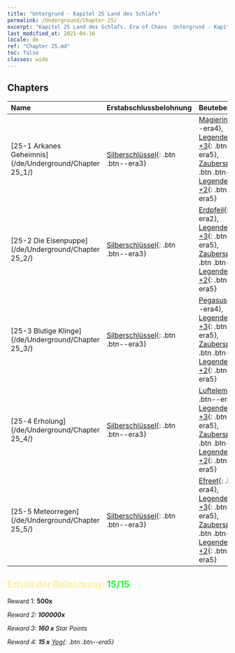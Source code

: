 ```yaml
---
title: "Untergrund - Kapitel 25 Land des Schlafs"
permalink: /Underground/Chapter 25/
excerpt: "Kapitel 25 Land des Schlafs. Era of Chaos  Untergrund - Kapitel 25. Land des Schlafs"
last_modified_at: 2021-04-16
locale: de
ref: "Chapter 25.md"
toc: false
classes: wide
---
```


## Chapters

  | Name |  Erstabschlussbelohnung | Beutebelohnung |
  |:------------|:------------|:------------| 
  | [25-1 Arkanes Geheimnis](/de/Underground/Chapter 25_1/) | [Silberschlüssel](/de/Items/con_693/){: .btn .btn--era3} | [Magierin](/de/Items/unt_238/){: .btn .btn--era4}, [Legendenzertifikat +3](/de/Items/mat_88/){: .btn .btn--era5}, [Zauberspruchrollen](/de/Items/con_694/){: .btn .btn--era3}, [Legendenzertifikat +2](/de/Items/mat_81/){: .btn .btn--era5} |
  | [25-2 Die Eisenpuppe](/de/Underground/Chapter 25_2/) | [Silberschlüssel](/de/Items/con_693/){: .btn .btn--era3} | [Erdpfeil](/de/Items/her_464/){: .btn .btn--era2}, [Legendenzertifikat +3](/de/Items/mat_88/){: .btn .btn--era5}, [Zauberspruchrollen](/de/Items/con_694/){: .btn .btn--era3}, [Legendenzertifikat +2](/de/Items/mat_81/){: .btn .btn--era5} |
  | [25-3 Blutige Klinge](/de/Underground/Chapter 25_3/) | [Silberschlüssel](/de/Items/con_693/){: .btn .btn--era3} | [Pegasus](/de/Items/unt_202/){: .btn .btn--era4}, [Legendenzertifikat +3](/de/Items/mat_88/){: .btn .btn--era5}, [Zauberspruchrollen](/de/Items/con_694/){: .btn .btn--era3}, [Legendenzertifikat +2](/de/Items/mat_81/){: .btn .btn--era5} |
  | [25-4 Erholung](/de/Underground/Chapter 25_4/) | [Silberschlüssel](/de/Items/con_693/){: .btn .btn--era3} | [Luftelementar](/de/Items/her_448/){: .btn .btn--era3}, [Legendenzertifikat +3](/de/Items/mat_88/){: .btn .btn--era5}, [Zauberspruchrollen](/de/Items/con_694/){: .btn .btn--era3}, [Legendenzertifikat +2](/de/Items/mat_81/){: .btn .btn--era5} |
  | [25-5 Meteorregen](/de/Underground/Chapter 25_5/) | [Silberschlüssel](/de/Items/con_693/){: .btn .btn--era3} | [Efreet](/de/Items/unt_231/){: .btn .btn--era4}, [Legendenzertifikat +3](/de/Items/mat_88/){: .btn .btn--era5}, [Zauberspruchrollen](/de/Items/con_694/){: .btn .btn--era3}, [Legendenzertifikat +2](/de/Items/mat_81/){: .btn .btn--era5} |


## <span style="color: #ffeea0">Erhalt der Belohnung: </span><span style="color: #27f73a">15/15</span>

 Reward 1:  **500x** <i class="fas fa-gem"/>

 Reward 2:  **100000x** <i class="fas fa-coins"/>

 Reward 3: **160 x** Star Points

 Reward 4: **15 x** [Yog](/de/Items/her_377/){: .btn .btn--era5}

